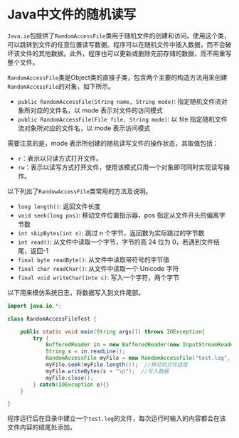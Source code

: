# Java中文件的随机读写

`Java.io`包提供了`RandomAccessFile`类用于随机文件的创建和访问。使用这个类，可以跳转到文件的任意位置读写数据。程序可以在随机文件中插入数据，而不会破坏该文件的其他数据。此外，程序也可以更新或删除先前存储的数据，而不用重写整个文件。

`RandomAccessFile`类是Object类的直接子类，包含两个主要的构造方法用来创建`RandomAccessFile`的对象，如下所示。

- `public RandomAccessFile(String name, String mode)`: 指定随机文件流对象所对应的文件名，以 mode 表示对文件的访问模式
- `public RandomAccessFile(File file, String mode)`: 以 file 指定随机文件流对象所对应的文件名，以 mode 表示访问模式

需要注意的是，mode 表示所创建的随机读写文件的操作状态，其取值包括：

- `r`：表示以只读方式打开文件。
- `rw`：表示以读写方式打开文件，使用该模式只用一个对象即可同时实现读写操作。

以下列出了`RandowAccessFile`类常用的方法及说明。

- `long length()`: 返回文件长度
- `void seek(long pos)`: 移动文件位置指示器，pos 指定从文件开头的偏离字节数
- `int skipBytes(int n)`: 跳过 n 个字节，返回数为实际跳过的字节数
- `int read()`: 从文件中读取一个字节，字节的高 24 位为 0，若遇到文件结尾，返回-1
- `final byte readByte()`: 从文件中读取带符号的字节值
- `final char readChar()`: 从文件中读取一个 Unicode 字符
- `final void writeChar(inte c)`: 写入一个字符，两个字节

以下用来模仿系统日志，将数据写入到文件尾部。

```java
import java.io.*;

class RandomAccessFileTest {

    public static void main(String args[]) throws IOException{
        try {
            BufferedReader in = new BufferedReader(new InputStreamReader(System.in));
            String s = in.readLine();
            RandomAccessFile myFile = new RandomAccessFile("test.log", "rw");
            myFile.seek(myFile.length());  //移动到文件结尾
            myFile.writeBytes(s + "\n");  //写入数据
            myFile.close();
        } catch(IOException e){}
    }

}
```

程序运行后在目录中建立一个`test.log`的文件，每次运行时输入的内容都会在该文件内容的结尾处添加。
